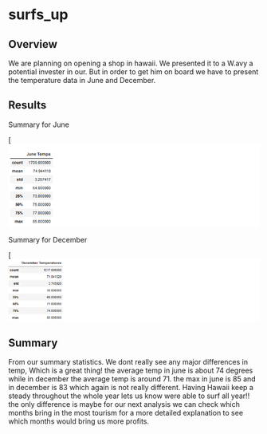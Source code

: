 # surfs_up

## Overview 

We are planning on opening a shop in hawaii. We presented it to a W.avy a potential invester in our. But in order to get him on board we have to present the temperature data in June and December.

## Results
Summary for June

[![June](https://github.com/mhossain615/surfs_up/blob/master/Deliv%201.png)


Summary for December

[![December](https://github.com/mhossain615/surfs_up/blob/master/Deliv%202.png)



## Summary

From our summary statistics. We dont really see any major differences in temp, Which is a great thing! the average temp in june is about 74 degrees while in december the average temp is around 71. the max in june is 85 and in december is 83 which again is not really different. Having Hawaii keep a steady throughout the whole year lets us know were able to surf all year!! the only difference is maybe for our next analysis we can check which months bring in the most tourism for a more detailed explanation to see which months would bring us more profits.
